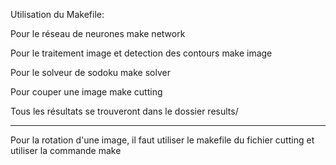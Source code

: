 Utilisation du Makefile:

Pour le réseau de neurones
make network

Pour le traitement image et detection des contours
make image

Pour le solveur de sodoku
make solver

Pour couper une image
make cutting

Tous les résultats se trouveront dans le dossier results/

----------------------------

Pour la rotation d'une image, il faut utiliser le makefile du fichier cutting
et utiliser la commande make